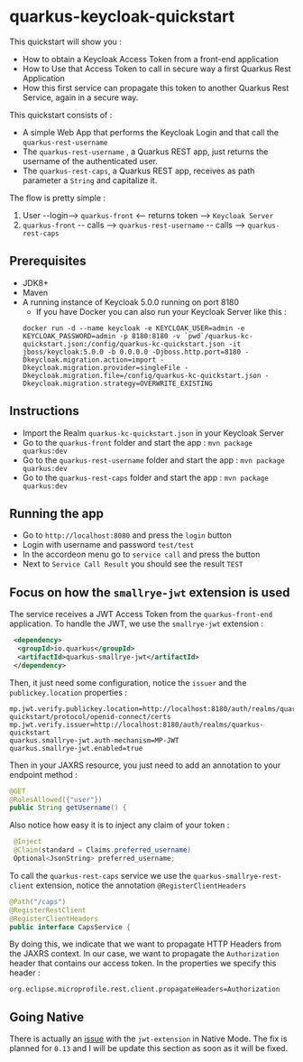 # quarkus-keycloak-quickstart

This quickstart will show you : 
* How to obtain a Keycloak Access Token from a front-end application
* How to Use that Access Token to call in secure way a first Quarkus Rest Application
* How this first service can propagate this token to another Quarkus Rest Service, again in a secure way. 

This quickstart consists of :
* A simple Web App that performs the Keycloak Login and that call the `quarkus-rest-username`
* The `quarkus-rest-username` , a Quarkus REST app, just returns the username of the authenticated user.
* The `quarkus-rest-caps`, a Quarkus REST app, receives as path parameter a `String` and capitalize it.

The flow is pretty simple : 

1. User --login--> `quarkus-front` <-- returns token --> `Keycloak Server`
2. `quarkus-front` -- calls --> `quarkus-rest-username` -- calls --> `quarkus-rest-caps`


## Prerequisites

* JDK8+
* Maven
* A running instance of Keycloak 5.0.0 running on port 8180
  * If you have Docker you can also run your Keycloak Server like this : 
  ```
  docker run -d --name keycloak -e KEYCLOAK_USER=admin -e KEYCLOAK_PASSWORD=admin -p 8180:8180 -v `pwd`/quarkus-kc-quickstart.json:/config/quarkus-kc-quickstart.json -it jboss/keycloak:5.0.0 -b 0.0.0.0 -Djboss.http.port=8180 -Dkeycloak.migration.action=import -Dkeycloak.migration.provider=singleFile -Dkeycloak.migration.file=/config/quarkus-kc-quickstart.json -Dkeycloak.migration.strategy=OVERWRITE_EXISTING
  ```

## Instructions

* Import the Realm `quarkus-kc-quickstart.json` in your Keycloak Server
* Go to the `quarkus-front` folder and start the app : `mvn package quarkus:dev`
* Go to the `quarkus-rest-username` folder and start the app : `mvn package quarkus:dev`
* Go to the `quarkus-rest-caps` folder and start the app : `mvn package quarkus:dev`

## Running the app

* Go to `http://localhost:8080` and press the `login` button 
* Login with username and password `test/test`
* In the accordeon menu go to `service call` and press the button
* Next to `Service Call Result` you should see the result `TEST`

## Focus on how the `smallrye-jwt` extension is used 

The service receives a JWT Access Token from the `quarkus-front-end` application. To handle the JWT, we use the `smallrye-jwt` extension : 

```xml
 <dependency>
  <groupId>io.quarkus</groupId>
  <artifactId>quarkus-smallrye-jwt</artifactId>
 </dependency>
```

Then, it just need some configuration, notice the `issuer` and the `publickey.location` properties : 

```
mp.jwt.verify.publickey.location=http://localhost:8180/auth/realms/quarkus-quickstart/protocol/openid-connect/certs
mp.jwt.verify.issuer=http://localhost:8180/auth/realms/quarkus-quickstart
quarkus.smallrye-jwt.auth-mechanism=MP-JWT
quarkus.smallrye-jwt.enabled=true
```
Then in your JAXRS resource, you just need to add an annotation to your endpoint method : 

```java
@GET
@RolesAllowed({"user"})
public String getUsername() {
```
Also notice how easy it is to inject any claim of your token : 

```java
 @Inject
 @Claim(standard = Claims.preferred_username)
 Optional<JsonString> preferred_username;
```
To call the `quarkus-rest-caps` service we use the `quarkus-smallrye-rest-client` extension, notice the annotation `@RegisterClientHeaders`     

```java
@Path("/caps")
@RegisterRestClient
@RegisterClientHeaders
public interface CapsService {
```
By doing this, we indicate that we want to propagate HTTP Headers from the JAXRS context. In our case, we want to propagate the `Authorization` header that contains our access token. 
In the properties we specify this header : 

```
org.eclipse.microprofile.rest.client.propagateHeaders=Authorization
```

 ## Going Native
 
 There is actually an [issue](https://github.com/quarkusio/quarkus/issues/1163) with the `jwt-extension` in Native Mode. The fix is planned for `0.13` and I will be update this section as soon as it will be fixed. 

